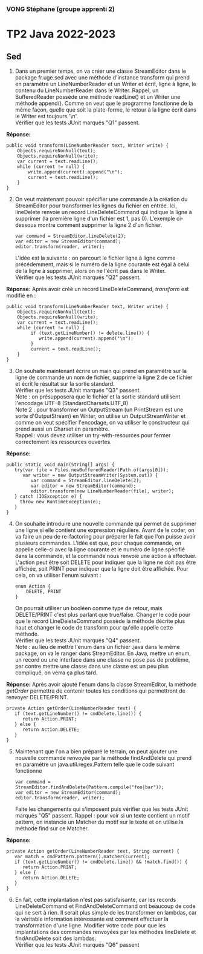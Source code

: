 ### VONG Stéphane (groupe apprenti 2)
# TP2 Java 2022-2023
## Sed

1. Dans un premier temps, on va créer une classe StreamEditor dans le package fr.uge.sed avec une méthode d'instance transform qui prend en paramètre un LineNumberReader et un Writer et écrit, ligne à ligne, le contenu du LineNumberReader dans le Writer.
   Rappel, un BufferedReader possède une méthode readLine() et un Writer une méthode append().
   Comme on veut que le programme fonctionne de la même façon, quelle que soit la plate-forme, le retour à la ligne écrit dans le Writer est toujours '\n'.
   <br>Vérifier que les tests JUnit marqués "Q1" passent.

<b>Réponse:</b>
```
public void transform(LineNumberReader text, Writer write) {
    Objects.requireNonNull(text);
    Objects.requireNonNull(write);
    var current = text.readLine();
    while (current != null) {
        write.append(current).append("\n");
        current = text.readLine();
    }
}
```
2. On veut maintenant pouvoir spécifier une commande à la création du StreamEditor pour transformer les lignes du fichier en entrée. Ici, lineDelete renvoie un record LineDeleteCommand qui indique la ligne à supprimer (la première ligne d'un fichier est 1, pas 0).
   L'exemple ci-dessous montre comment supprimer la ligne 2 d'un fichier.
   ```
   var command = StreamEditor.lineDelete(2);
   var editor = new StreamEditor(command);
   editor.transform(reader, writer);
   ```
   L'idée est la suivante : on parcourt le fichier ligne à ligne comme précédemment, mais si le numéro de la ligne courante est égal à celui de la ligne à supprimer, alors on ne l'écrit pas dans le Writer.
   <br>Vérifier que les tests JUnit marqués "Q2" passent.

<b>Réponse:</b>
Après avoir créé un record LineDeleteCommand, <i>transform</i> est modifié en : 
```
public void transform(LineNumberReader text, Writer write) {
    Objects.requireNonNull(text);
    Objects.requireNonNull(write);
    var current = text.readLine();
    while (current != null) {
         if (text.getLineNumber() != delete.line()) {
            write.append(current).append("\n");
         }
         current = text.readLine();
    }
}
```
3. On souhaite maintenant écrire un main qui prend en paramètre sur la ligne de commande un nom de fichier, supprime la ligne 2 de ce fichier et écrit le résultat sur la sortie standard.
   <br>Vérifier que les tests JUnit marqués "Q3" passent.
   <br>Note : on présupposera que le fichier et la sortie standard utilisent l'encodage UTF-8 (StandardCharsets.UTF_8)
   <br>Note 2 : pour transformer un OutputStream (un PrintStream est une sorte d'OutputStream) en Writer, on utilise un OutputStreamWriter et comme on veut spécifier l'encodage, on va utiliser le constructeur qui prend aussi un Charset en paramètre.
   <br>Rappel : vous devez utiliser un try-with-resources pour fermer correctement les ressources ouvertes.

<b>Réponse:</b>
```
public static void main(String[] args) {
   try(var file = Files.newBufferedReader(Path.of(args[0]));
      var writer = new OutputStreamWriter(System.out)) {
         var command = StreamEditor.lineDelete(2);
         var editor = new StreamEditor(command);
         editor.transform(new LineNumberReader(file), writer);
   } catch (IOException e) {
     throw new RuntimeException(e);
   }
}
```

4. On souhaite introduire une nouvelle commande qui permet de supprimer une ligne si elle contient une expression régulière. Avant de le coder, on va faire un peu de re-factoring pour préparer le fait que l'on puisse avoir plusieurs commandes.
   L'idée est que, pour chaque commande, on appelle celle-ci avec la ligne courante et le numéro de ligne spécifié dans la commande, et la commande nous renvoie une action à effectuer. L'action peut être soit DELETE pour indiquer que la ligne ne doit pas être affichée, soit PRINT pour indiquer que la ligne doit être affichée.
   Pour cela, on va utiliser l'enum suivant :
   ```
   enum Action {
       DELETE, PRINT
   }
   ```
   On pourrait utiliser un booléen comme type de retour, mais DELETE/PRINT c'est plus parlant que true/false.
   Changer le code pour que le record LineDeleteCommand possède la méthode décrite plus haut et changer le code de transform pour qu'elle appelle cette méthode.
   <bR>Vérifier que les tests JUnit marqués "Q4" passent.
   <br>Note : au lieu de mettre l'enum dans un fichier .java dans le même package, on va le ranger dans StreamEditor. En Java, mettre un enum, un record ou une interface dans une classe ne pose pas de problème, par contre mettre une classe dans une classe est un peu plus compliqué, on verra ça plus tard.

<b>Réponse:</b> Après avoir ajouté l'enum dans la classe StreamEditor, la méthode <i>getOrder</i> permettra de contenir toutes les conditions qui permettront de renvoyer DELETE/PRINT. 
```
private Action getOrder(LineNumberReader text) {
   if (text.getLineNumber() != cmdDelete.line()) {
      return Action.PRINT;
   } else {
      return Action.DELETE;
   }
}
```

5. Maintenant que l'on a bien préparé le terrain, on peut ajouter une nouvelle commande renvoyée par la méthode findAndDelete qui prend en paramètre un java.util.regex.Pattern telle que le code suivant fonctionne
   ```
   var command = StreamEditor.findAndDelete(Pattern.compile("foo|bar"));
   var editor = new StreamEditor(command);
   editor.transform(reader, writer);
   ```
   Faite les changements qui s'imposent puis vérifier que les tests JUnit marqués "Q5" passent.
   Rappel : pour voir si un texte contient un motif pattern, on instancie un Matcher du motif sur le texte et on utilise la méthode find sur ce Matcher.

<b>Réponse:</b>
```
private Action getOrder(LineNumberReader text, String current) {
   var match = cmdPattern.pattern().matcher(current);
   if (text.getLineNumber() != cmdDelete.line() && !match.find()) {
      return Action.PRINT;
   } else {
      return Action.DELETE;
   }
}
```
6. En fait, cette implantation n'est pas satisfaisante, car les records LineDeleteCommand et FindAndDeleteCommand ont beaucoup de code qui ne sert à rien. Il serait plus simple de les transformer en lambdas, car la véritable information intéressante est comment effectuer la transformation d'une ligne.
   Modifier votre code pour que les implantations des commandes renvoyées par les méthodes lineDelete et findAndDelete soit des lambdas.
   <br>Vérifier que les tests JUnit marqués "Q6" passent